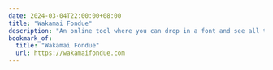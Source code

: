 ```yaml
---
date: 2024-03-04T22:00:00+08:00
title: "Wakamai Fondue"
description: "An online tool where you can drop in a font and see all the features that the font possesses: variable axes, layout features, etc."
bookmark_of:
  title: "Wakamai Fondue"
  url: https://wakamaifondue.com
---
```



